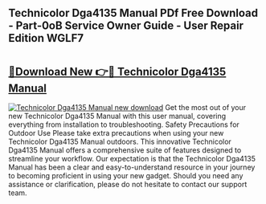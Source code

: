 ## Technicolor Dga4135 Manual PDf Free Download - Part-0oB Service Owner Guide - User Repair Edition WGLF7

# <h2><a href="http://bc98251.oget.top/?id=Technicolor+Dga4135+Manual">🔗Download New 👉🔴 Technicolor Dga4135 Manual</a></h2>

[![Technicolor Dga4135 Manual new download](https://i.imgur.com/5g1atiW.png)](http://bc98251.oget.top/?id=Technicolor+Dga4135+Manual)
Get the most out of your new Technicolor Dga4135 Manual with this user manual, covering everything from installation to troubleshooting. Safety Precautions for Outdoor Use Please take extra precautions when using your new Technicolor Dga4135 Manual outdoors. This innovative Technicolor Dga4135 Manual offers a comprehensive suite of features designed to streamline your workflow. Our expectation is that the Technicolor Dga4135 Manual has been a clear and easy-to-understand resource in your journey to becoming proficient in using your new gadget. Should you need any assistance or clarification, please do not hesitate to contact our support team.
